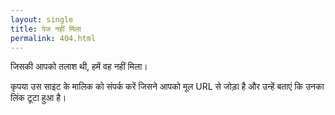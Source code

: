 ```yaml
---
layout: single
title: पेज नहीं मिला
permalink: 404.html
---
```


जिसकी आपको तलाश थी, हमें वह नहीं मिला।

कृपया उस साइट के मालिक को संपर्क करें जिसने आपको मूल URL से जोड़ा है और उन्हें बताएं कि उनका लिंक टूटा हुआ है।
